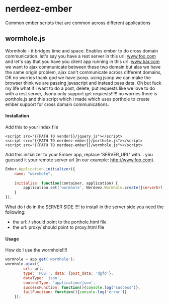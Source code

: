 nerdeez-ember
=============

Common ember scripts that are common across different applications

## wormhole.js

Wormhole - it bridges time and space. 
Enables ember to do cross domain communication. 
let's say you have a rest server in this url: www.foo.com
and let's say that you have you client app running in this url: www.bar.com
we want to ajax communicate between these two domain but alas we have the same origin problem,
ajax can't communicate across different domains, OK no worries thank god we have jsonp.
using jsonp we can make the browser think we are passing javascript and instead pass data.
Oh but fuck my life what if i want to do a post, delete, put requests like we love to do with a rest server,
Jsonp only support get requests!!!!!
no worries there is porthole.js and this script which i made which uses porthole to create ember support for cross domain communications. 

#### Installation

Add this to your index file

```
<script src="{{PATH TO vendor}}/jquery.js"></script>
<script src="{{PATH TO nerdeez-ember}}/porthole.js"></script>
<script src="{{PATH TO nerdeez-ember}}/wormhole.js"></script>
```

Add this initializer to your Ember app, replace 'SERVER_URL' with... you guessed it your remote server url (in our example: http://www.foo.com).

```javascript
Ember.Application.initializer({
	name: "wormhole",
	 
	initialize: function(container, application) {
		application.set('wormhole', Nerdeez.Wormhole.create({serverUrl: SERVER_URL}));
	}
});
```

What do i do in the SERVER SIDE !!!!
to install in the server side you need the following:
- the url: / should point to the porthole.html file
- the url: proxy/ should point to proxy.html file 

#### Usage

How do I use the wormhole!!!!

```Javascript
wormhole = app.get('wormhole');
wormhole.ajax({
		url: url, 
		type: 'POST', data: {post_data: 'dgfd'}, 
		dataType: 'json', 
		contentType: 'application/json', 
		successFunction: function(){console.log('success')}, 
		failFunction: function(){console.log('error')}
	});
```

